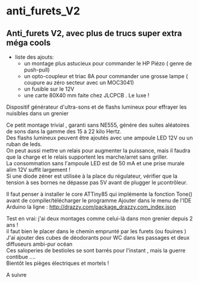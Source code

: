 # anti_furets_V2
##  Anti_furets V2, avec plus de trucs super extra méga cools

* liste des ajouts:
  * un montage plus astucieux pour commander le HP Piézo ( genre de push-pull)
  * un opto-coupleur et triac  8A pour commander une grosse lampe ( coupure au zéro secteur avec un MOC3041)
  * un fusible sur le 12V
  * une carte 80X40 mm faite chez JLCPCB . Le luxe !

Dispositif générateur d'ultra-sons et de flashs lumineux pour effrayer les nuisibles dans un grenier

Ce petit montage trivial , garanti sans NE555, génére des suites aléatoires de sons dans la gamme des 15 à 22 kilo Hertz.   
Des flashs lumineux peuvent être ajoutés avec une ampoule LED 12V ou un ruban de leds.    
On peut aussi mettre un relais pour augmenter la puissance, mais il faudra que la charge et le relais supportent les marche/arret sans griller.   
La consommation sans l'ampoule LED est de 50 mA et une prise murale alim 12V suffit largement !   
Si une diode zéner est utilisée à la place du régulateur, vérifier que la tension à ses bornes ne dépasse pas 5V avant de plugger le µcontrôleur. 

Il faut penser à installer le core ATTiny85 qui implémente la fonction Tone() avant de compiler/télécharger le programme Ajouter dans le menu de l'IDE Arduino la ligne : http://drazzy.com/package_drazzy.com_index.json


Test en vrai: j'ai deux montages comme celui-là dans mon grenier depuis 2 ans !  
il faut bien le placer dans le chemin emprunté par les furets (ou fouines )  
J'ai ajouter des cubes de déodorants pour WC dans les passages et deux diffuseurs ambi-pur océan  
Ces saloperies de bestioles se sont barrés pour l'instant , mais la guerre contibue ....  
Bientôt les pièges électriques et mortels !  

A suivre
